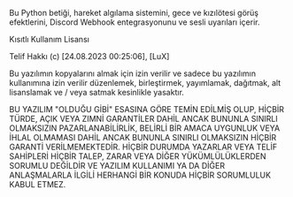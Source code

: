 Bu Python betiği, hareket algılama sistemini, gece ve kızılötesi görüş efektlerini,
Discord Webhook entegrasyonunu ve sesli uyarıları içerir.

Kısıtlı Kullanım Lisansı

Telif Hakkı (c) [24.08.2023 00:25:06], [LuX]

Bu yazılımın kopyalarını almak için izin verilir ve sadece bu yazılımın kullanımına izin verilir
düzenlemek, birleştirmek, yayımlamak, dağıtmak, alt lisanslamak ve / veya satmak kesinlikle
yasaktır.

BU YAZILIM "OLDUĞU GİBİ" ESASINA GÖRE TEMİN EDİLMİŞ OLUP, HİÇBİR TÜRDE, AÇIK
VEYA ZIMNİ GARANTİLER DAHİL ANCAK BUNUNLA SINIRLI OLMAKSIZIN PAZARLANABİLİRLİK,
BELİRLİ BİR AMACA UYGUNLUK VEYA İHLAL OLMAMASI DAHİL ANCAK BUNUNLA SINIRLI
OLMAKSIZIN HİÇBİR GARANTİ VERİLMEMEKTEDİR. HİÇBİR DURUMDA YAZARLAR VEYA TELİF
SAHİPLERİ HİÇBİR TALEP, ZARAR VEYA DİĞER YÜKÜMLÜLÜKLERDEN SORUMLU DEĞİLDİR VE
YAZILIM KULLANIMI YA DA DİĞER ANLAŞMALARLA İLGİLİ HERHANGİ BİR KONUDA HİÇBİR
SORUMLULUK KABUL ETMEZ.

